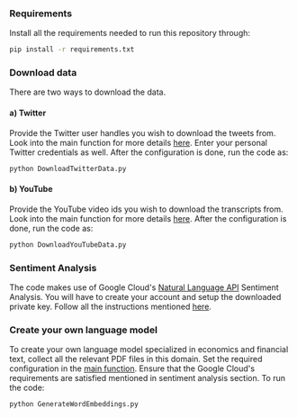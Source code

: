 ### Requirements
Install all the requirements needed to run this repository through:
```bash
pip install -r requirements.txt
```

### Download data
There are two ways to download the data.
#### a) Twitter
Provide the Twitter user handles you wish to download the tweets from. Look into the main function for more details [here](./DownloadTwitterData.py/#L100). Enter your personal Twitter credentials as well. After the configuration is done, run the code as:

```python
python DownloadTwitterData.py
```

#### b) YouTube
Provide the YouTube video ids you wish to download the transcripts from. Look into the main function for more details [here](./DownloadYouTubeData.py/#L88). After the configuration is done, run the code as:

```python
python DownloadYouTubeData.py
```

### Sentiment Analysis
The code makes use of Google Cloud's [Natural Language API](https://cloud.google.com/natural-language/docs/) Sentiment Analysis. You will have to create your account and setup the downloaded private key. Follow all the instructions mentioned [here](https://cloud.google.com/natural-language/docs/quickstart#quickstart-analyze-entities-gcloud).


### Create your own language model
To create your own language model specialized in economics and financial text, collect all the relevant PDF files in this domain. Set the required configuration in the [main function](./GenerateWordEmbeddings.py#L141). Ensure that the Google Cloud's requirements are satisfied mentioned in sentiment analysis section. To run the code:

```python
python GenerateWordEmbeddings.py
```

